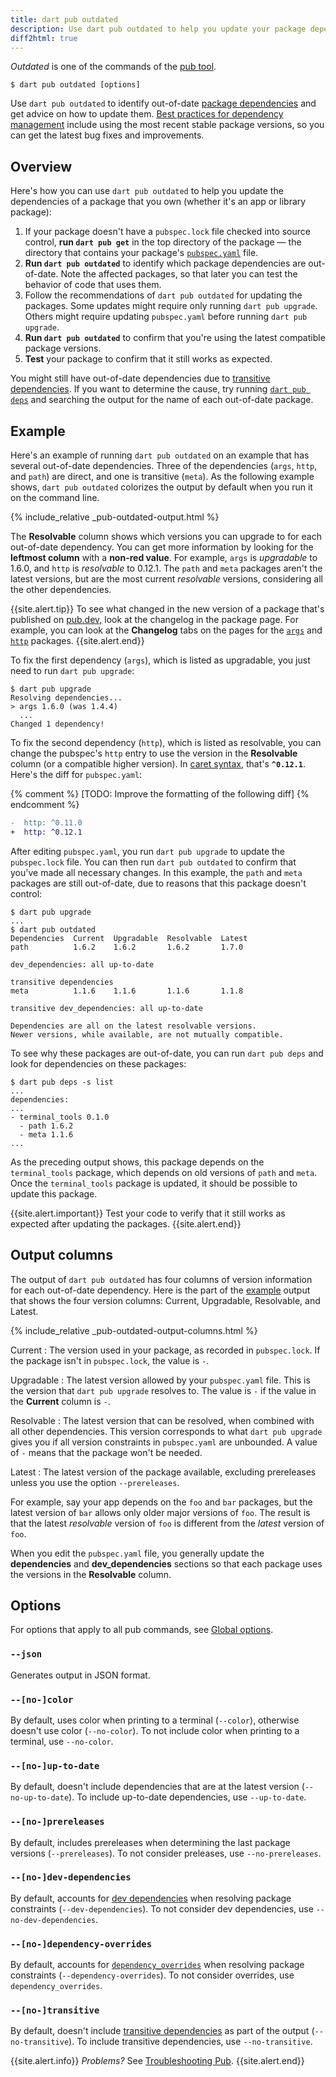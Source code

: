 ```yaml
---
title: dart pub outdated
description: Use dart pub outdated to help you update your package dependencies.
diff2html: true
---
```


_Outdated_ is one of the commands of the [pub tool](/tools/pub/cmd).

```nocode
$ dart pub outdated [options]
```

Use `dart pub outdated` to identify out-of-date [package dependencies][]
and get advice on how to update them.
[Best practices for dependency management][best practices]
include using the most recent stable package versions,
so you can get the latest bug fixes and improvements.

## Overview

Here's how you can use `dart pub outdated` to help you
update the dependencies of a package that you own
(whether it's an app or library package):

1. If your package doesn't have a `pubspec.lock` file
   checked into source control,
   **run `dart pub get`** in the top directory of the package —
   the directory that contains your package's
  [`pubspec.yaml`](/tools/pub/pubspec) file.
2. **Run `dart pub outdated`**
   to identify which package dependencies are out-of-date.
   Note the affected packages,
   so that later you can test the behavior of code that uses them.
3. Follow the recommendations of `dart pub outdated` for updating the packages.
   Some updates might require only running `dart pub upgrade`.
   Others might require updating `pubspec.yaml` before running `dart pub upgrade`.
4. **Run `dart pub outdated`** to confirm that you're using
   the latest compatible package versions.
1. **Test** your package to confirm that it still works as expected.

You might still have out-of-date dependencies due to
[transitive dependencies][].
If you want to determine the cause,
try running [`dart pub deps`][] and searching the output for
the name of each out-of-date package.


## Example

Here's an example of running `dart pub outdated` on
an example that has several out-of-date dependencies.
Three of the dependencies (`args`, `http`, and `path`) are direct,
and one is transitive (`meta`).
As the following example shows,
`dart pub outdated` colorizes the output by default
when you run it on the command line.

{% include_relative _pub-outdated-output.html %}

The **Resolvable** column shows which versions you can upgrade to
for each out-of-date dependency.
You can get more information by looking for
the **leftmost column** with a **non-red value**.
For example, `args` is _upgradable_ to 1.6.0,
and `http` is _resolvable_ to 0.12.1.
The `path` and `meta` packages aren't the latest versions,
but are the most current _resolvable_ versions,
considering all the other dependencies.

{{site.alert.tip}}
  To see what changed in the new version of a package
  that's published on [pub.dev,]({{site.pub}})
  look at the changelog in the package page.
  For example, you can look at the **Changelog** tabs on the pages for the
  [`args`][] and [`http`][] packages.
{{site.alert.end}}

To fix the first dependency (`args`),
which is listed as upgradable,
you just need to run `dart pub upgrade`:

```terminal
$ dart pub upgrade
Resolving dependencies... 
> args 1.6.0 (was 1.4.4)
  ...
Changed 1 dependency!
```

To fix the second dependency (`http`),
which is listed as resolvable,
you can change the pubspec's `http` entry to use
the version in the **Resolvable** column
(or a compatible higher version).
In [caret syntax][], that's **`^0.12.1`**.
Here's the diff for `pubspec.yaml`:

{% comment %}
  [TODO: Improve the formatting of the following diff]
{% endcomment %}

```diff
-  http: ^0.11.0
+  http: ^0.12.1
```

After editing `pubspec.yaml`, you run `dart pub upgrade` to
update the `pubspec.lock` file.
You can then run `dart pub outdated` to confirm that
you've made all necessary changes.
In this example, the `path` and `meta` packages are still out-of-date,
due to reasons that this package doesn't control:

```terminal
$ dart pub upgrade
...
$ dart pub outdated
Dependencies  Current  Upgradable  Resolvable  Latest  
path          1.6.2    1.6.2       1.6.2       1.7.0   

dev_dependencies: all up-to-date

transitive dependencies
meta          1.1.6    1.1.6       1.1.6       1.1.8   

transitive dev_dependencies: all up-to-date

Dependencies are all on the latest resolvable versions.
Newer versions, while available, are not mutually compatible.
```

To see why these packages are out-of-date, you can run `dart pub deps`
and look for dependencies on these packages:

```terminal
$ dart pub deps -s list
...
dependencies:
...
- terminal_tools 0.1.0
  - path 1.6.2
  - meta 1.1.6
...
```

As the preceding output shows,
this package depends on the `terminal_tools` package,
which depends on old versions of `path` and `meta`.
Once the `terminal_tools` package is updated,
it should be possible to update this package.

{{site.alert.important}}
  Test your code to verify that it still works as expected
  after updating the packages.
{{site.alert.end}}


## Output columns

The output of `dart pub outdated` has four columns of version information
for each out-of-date dependency.
Here is the part of the [example](#example) output
that shows the four version columns:
Current, Upgradable, Resolvable, and Latest.

{% include_relative _pub-outdated-output-columns.html %}

Current
: The version used in your package, as recorded in `pubspec.lock`.
  If the package isn't in `pubspec.lock`,
  the value is `-`.

Upgradable
: The latest version allowed by your `pubspec.yaml` file.
  This is the version that `dart pub upgrade` resolves to.
  The value is `-` if the value in the **Current** column is `-`.

Resolvable
: The latest version that can be resolved,
  when combined with all other dependencies.
  This version corresponds to what `dart pub upgrade` gives you
  if all version constraints in `pubspec.yaml` are unbounded.
  A value of `-` means that the package won't be needed.

Latest
: The latest version of the package available,
  excluding prereleases unless you use the option `--prereleases`.

For example, say your app depends on the `foo` and `bar` packages,
but the latest version of `bar` allows only older major versions of `foo`.
The result is that the latest _resolvable_ version of `foo`
is different from the _latest_ version of `foo`.

When you edit the `pubspec.yaml` file,
you generally update the **dependencies** and **dev_dependencies** sections
so that each package uses the versions in the **Resolvable** column.


## Options

For options that apply to all pub commands, see
[Global options](/tools/pub/cmd#global-options).

### `--json`

Generates output in JSON format.

### `--[no-]color`

By default, uses color when printing to a terminal (`--color`),
otherwise doesn't use color (`--no-color`).
To not include color when printing to a terminal, use `--no-color`.

### `--[no-]up-to-date`

By default, doesn't include dependencies that
are at the latest version (`--no-up-to-date`).
To include up-to-date dependencies, use `--up-to-date`.

### `--[no-]prereleases`

By default, includes prereleases
when determining the last package versions (`--prereleases`).
To not consider preleases, use `--no-prereleases`.

### `--[no-]dev-dependencies`

By default, accounts for [dev dependencies][dev dependency] 
when resolving package constraints (`--dev-dependencies`).
To not consider dev dependencies, use `--no-dev-dependencies`.

### `--[no-]dependency-overrides`

By default, accounts for [`dependency_overrides`][] 
when resolving package constraints (`--dependency-overrides`).
To not consider overrides, use `dependency_overrides`.

### `--[no-]transitive`

By default, doesn't include [transitive dependencies][] 
as part of the output (`--no-transitive`).
To include transitive dependencies, use `--no-transitive`.

{{site.alert.info}}
  *Problems?*
  See [Troubleshooting Pub](/tools/pub/troubleshoot).
{{site.alert.end}}

[`args`]: {{site.pub-pkg}}/args
[best practices]: /tools/pub/dependencies#best-practices
[caret syntax]: /tools/pub/dependencies#version-constraints
[constraints]: /tools/pub/dependencies#caret-syntax
[Customizing static analysis]: /guides/language/analysis-options
[dev dependency]: /tools/pub/dependencies#dev-dependencies
[`dependency_overrides`]: /tools/pub/dependencies#dependency-overrides
[package dependencies]: /tools/pub/dependencies
[`http`]: {{site.pub-pkg}}/http
[using http]: /guides/language/analysis-options#default-google-rules-http
[`dart pub deps`]: /tools/pub/cmd/pub-deps
[`pub get`]: /tools/pub/cmd/pub-get
[`pub upgrade`]: /tools/pub/cmd/pub-upgrade
[transitive dependencies]: /tools/pub/glossary#transitive-dependency
